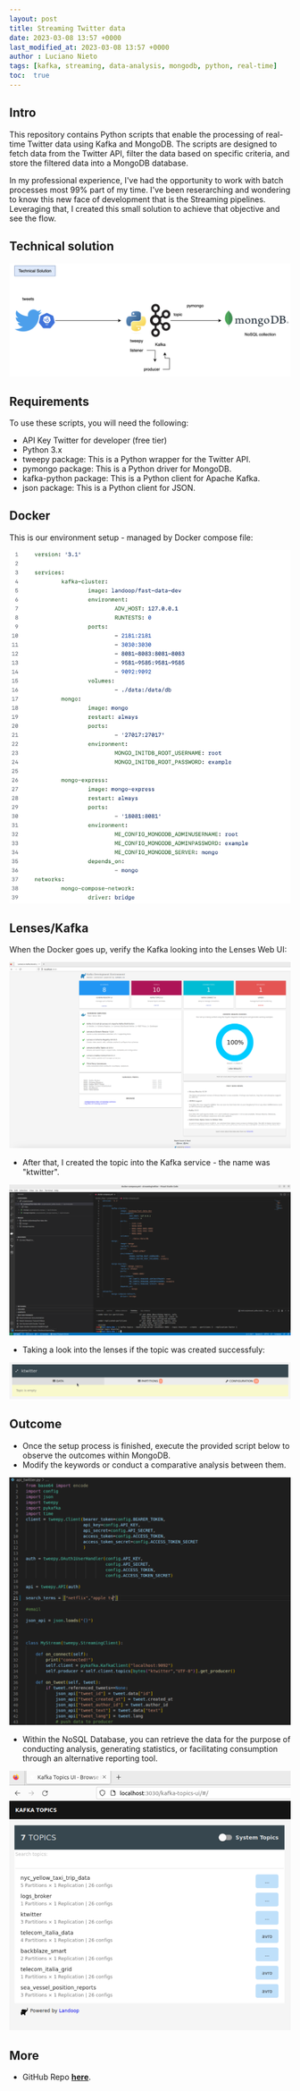 ```yaml
---
layout: post
title: Streaming Twitter data
date: 2023-03-08 13:57 +0000
last_modified_at: 2023-03-08 13:57 +0000
author : Luciano Nieto
tags: [kafka, streaming, data-analysis, mongodb, python, real-time]
toc:  true
---
```

## Intro
This repository contains Python scripts that enable the processing of real-time Twitter data using Kafka and MongoDB. The scripts are designed to fetch data from the Twitter API, filter the data based on specific criteria, and store the filtered data into a MongoDB database.

In my professional experience, I've had the opportunity to work with batch processes most 99% part of my time. I've been reserarching and wondering to know this new face of development that is the Streaming pipelines. Leveraging that, I created this small solution to achieve that objective and see the flow.

## Technical solution

![](/imgs/tweetk1.png)


## Requirements

To use these scripts, you will need the following:

- API Key Twitter for developer (free tier)
- Python 3.x
- tweepy package: This is a Python wrapper for the Twitter API.
- pymongo package: This is a Python driver for MongoDB.
- kafka-python package: This is a Python client for Apache Kafka.
- json package: This is a Python client for JSON.

## Docker

This is our environment setup - managed by Docker compose file:
> 
![](/imgs/st1.png)

## Lenses/Kafka

When the Docker goes up, verify the Kafka looking into the Lenses Web UI:

![](/imgs/st2.png)

- After that, I created the topic into the Kafka service - the name was "ktwitter".

![](/imgs/st3.png)

- Taking a look into the lenses if the topic was created successfuly: 

![](/imgs/st4.png)

## Outcome

- Once the setup process is finished, execute the provided script below to observe the outcomes within MongoDB.
- Modify the keywords or conduct a comparative analysis between them.

![](/imgs/st6.png)

- Within the NoSQL Database, you can retrieve the data for the purpose of conducting analysis, generating statistics, or facilitating consumption through an alternative reporting tool.

![](/imgs/st5.png)

## More

- GitHub Repo **[here](https://github.com/lucnietoX/streamingtwitter.git)**.